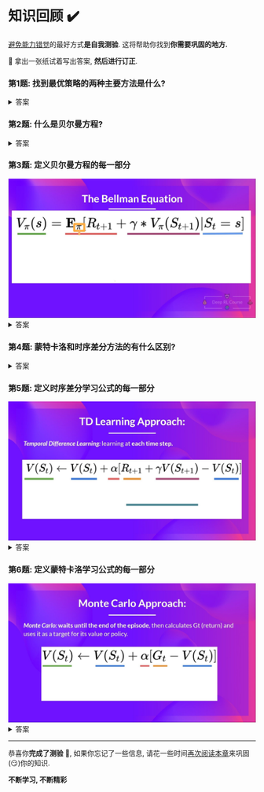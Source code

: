 # 知识回顾 ✔️

[避免能力错觉](https://fr.coursera.org/lecture/learning-how-to-learn/illusions-of-competence-BuFzf)的最好方式**是自我测验**. 这将帮助你找到**你需要巩固的地方.**

📝 拿出一张纸试着写出答案, **然后进行订正**.

### 第1题: 找到最优策略的两种主要方法是什么?

<details>
  <summary>答案</summary>

  两种主要方法是:

  * 基于策略的方法: **直接训练策略**来学习给定状态采取的动作.
  * 基于价值的方法: 训练一个价值函数来**学习哪个状态更有价值, 并使用这个价值函数来采取导致它的行动**.

  <img src="./assets/two-approaches.jpg" alt="强化学习的两种方法"/>

  📖 如果你忘记了, 请查看 👉 https://huggingface.co/blog/deep-rl-q-part1#what-is-rl-a-short-recap
</details>

### 第2题: 什么是贝尔曼方程?

<details>
  <summary>答案</summary>

  **贝尔曼方程是一个递归方程**, 它的工作原理是: 不是从每个开始状态计算回报, 而是我们将任何状态的值视为:
$$
  R_{t+1} + (\gamma * V(S_{t+1}))
$$
  即时奖罚+下一个状态的加权价值函数.

📖 如果你忘记了, 请查看 👉 https://huggingface.co/blog/deep-rl-q-part1#the-bellman-equation-simplify-our-value-estimation
</details>

### 第3题: 定义贝尔曼方程的每一部分

<img src="./assets/bellman4-quiz.jpg" alt="贝尔曼方程问题"/>

<details>
  <summary>答案</summary>
<img src="./assets/bellman4.jpg" alt="贝尔曼方程答案"/>

  📖 如果你忘记了, 请查看 👉 https://huggingface.co/blog/deep-rl-q-part1#the-bellman-equation-simplify-our-value-estimation
</details>

### 第4题: 蒙特卡洛和时序差分方法的有什么区别?

<details>
  <summary>答案</summary>

  学习策略或者价值函数有两种方法:

  * 使用蒙特卡洛方法, 我们**从一个完整的周期**更新价值函数, 因此我们使用这个周期实际准确的加权回报.
  * 使用时序差分方法, 我们**从每一步**更新价值函数, **因此我们将我们没有的回报Gt替换为TD目标值的估计回报**.

  <img src="./assets/summary-learning-mtds.jpg" alt="学习蒙特卡洛和时序差分的总结">

  📖 如果你忘记了, 请查看 👉 https://huggingface.co/blog/deep-rl-q-part1#monte-carlo-vs-temporal-difference-learning
</details>

### 第5题: 定义时序差分学习公式的每一部分

<img src="./assets/td-ex.jpg" alt="时序差分学习练习"/>

<details>
  <summary>答案</summary>

  <img src="./assets/TD-1.jpg" alt="时序差分练习">

  📖 如果你忘记了, 请查看 👉 https://huggingface.co/blog/deep-rl-q-part1#temporal-difference-learning-learning-at-each-step
</details>

### 第6题: 定义蒙特卡洛学习公式的每一部分

<img src="./assets/mc-ex.jpg" alt="蒙特卡洛学习练习"/>

<details>
  <summary>答案</summary>

  <img src="./assets/monte-carlo-approach.jpg" alt="蒙特卡洛练习">

  📖 如果你忘记了, 请查看 👉 https://huggingface.co/blog/deep-rl-q-part1#monte-carlo-learning-at-the-end-of-the-episode
</details>

---

恭喜你**完成了测验** 🥳, 如果你忘记了一些信息, 请花一些时间[再次阅读本章](https://huggingface.co/blog/deep-rl-q-part1)来巩固(😏)你的知识.

**不断学习, 不断精彩**

